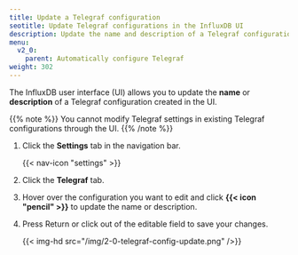 ```yaml
---
title: Update a Telegraf configuration
seotitle: Update Telegraf configurations in the InfluxDB UI
description: Update the name and description of a Telegraf configuration created in the InfluxDB UI.
menu:
  v2_0:
    parent: Automatically configure Telegraf
weight: 302
---
```


The InfluxDB user interface (UI) allows you to update the **name** or **description**
of a Telegraf configuration created in the UI.

{{% note %}}
You cannot modify Telegraf settings in existing Telegraf configurations through the UI.
{{% /note %}}

1. Click the **Settings** tab in the navigation bar.

    {{< nav-icon "settings" >}}

2. Click the **Telegraf** tab.
3. Hover over the configuration you want to edit and click **{{< icon "pencil" >}}**
   to update the name or description.
4. Press Return or click out of the editable field to save your changes.

    {{< img-hd src="/img/2-0-telegraf-config-update.png" />}}
